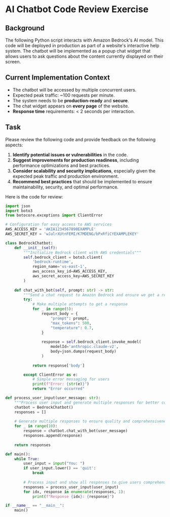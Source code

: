 # AI Chatbot Code Review Exercise

## Background
The following Python script interacts with Amazon Bedrock's AI model. This code will be deployed in production as part of a website's interactive help system. The chatbot will be implemented as a popup chat widget that allows users to ask questions about the content currently displayed on their screen.

## Current Implementation Context
- The chatbot will be accessed by multiple concurrent users.
- Expected peak traffic: ~100 requests per minute.
- The system needs to be **production-ready** and **secure**.
- The chat widget appears on **every page** of the website.
- **Response time** requirements: < 2 seconds per interaction.

## Task
Please review the following code and provide feedback on the following aspects:

1. **Identify potential issues or vulnerabilities** in the code.
2. **Suggest improvements for production readiness**, including performance optimizations and best practices.
3. **Consider scalability and security implications**, especially given the expected peak traffic and production environment.
4. **Recommend best practices** that should be implemented to ensure maintainability, security, and optimal performance.

Here is the code for review:

```python
import json
import boto3
from botocore.exceptions import ClientError

# Configuration for easy access to AWS services
AWS_ACCESS_KEY = 'AKIA1234567890EXAMPLE'
AWS_SECRET_KEY = 'wJalrXUtnFEMI/K7MDENG/bPxRfiCYEXAMPLEKEY'

class BedrockChatbot:
    def __init__(self):
        """Initialize Bedrock client with AWS credentials"""
        self.bedrock_client = boto3.client(
            'bedrock-runtime',
            region_name='us-east-1',
            aws_access_key_id=AWS_ACCESS_KEY,
            aws_secret_access_key=AWS_SECRET_KEY
        )
        
    def chat_with_bot(self, prompt: str) -> str:
        """Send a chat request to Amazon Bedrock and ensure we get a response"""
        try:
            # Make multiple attempts to get a response
            for _ in range(5):
                request_body = {
                    "prompt": prompt,
                    "max_tokens": 500,
                    "temperature": 0.7,
                }
                
                response = self.bedrock_client.invoke_model(
                    modelId='anthropic.claude-v2',
                    body=json.dumps(request_body)
                )
                
            return response['body']

        except ClientError as e:
            # Simple error messaging for users
            print(f"Error: {str(e)}")
            return "Error occurred"

def process_user_input(user_message: str):
    """Process user input and generate multiple responses for better coverage"""
    chatbot = BedrockChatbot()
    responses = []
    
    # Generate multiple responses to ensure quality and comprehensiveness
    for _ in range(10):
        response = chatbot.chat_with_bot(user_message)
        responses.append(response)
    
    return responses

def main():
    while True:
        user_input = input("You: ")
        if user_input.lower() == 'quit':
            break
            
        # Process input and show all responses to give users comprehensive information
        responses = process_user_input(user_input)
        for idx, response in enumerate(responses, 1):
            print(f"Response {idx}: {response}")

if __name__ == "__main__":
    main()
```
